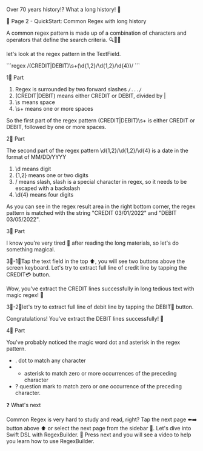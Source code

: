 Over 70 years history⁉️ What a long history! 🤔

🔖 Page 2 - QuickStart: Common Regex with long history

A common regex pattern is made up of a combination of characters and operators that define the search criteria. 🔍🧑‍💻 

let's look at the regex pattern in the TextField.

\```regex
/(CREDIT|DEBIT)\s+(\d{1,2}\/\d{1,2}\/\d{4})/
\```

1⃣️ Part

1. Regex is surrounded by two forward slashes `/.../`
2. (CREDIT|DEBIT) means either CREDIT or DEBIT, divided by |
3. \s means space
4. \s+ means one or more spaces

So the first part of the regex pattern (CREDIT|DEBIT)\s+ is either CREDIT or DEBIT, followed by one or more spaces.

2⃣️ Part

The second part of the regex pattern \d{1,2}\/\d{1,2}\/\d{4} is a date in the format of MM/DD/YYYY

1. \d means digit
2. {1,2} means one or two digits
3. \/ means slash, slash is a special character in regex, so it needs to be escaped with a backslash
4. \d{4} means four digits

As you can see in the regex result area in the right bottom corner, the regex pattern is matched with the string "CREDIT 03/01/2022" and "DEBIT 03/05/2022".

3⃣️ Part

I know you're very tired 🥱 after reading the long materials, so let's do something magical. 

3⃣️-1⃣️Tap the text field in the top ⬆️, you will see two buttons above the screen keyboard. Let's try to extract full line of credit line by tapping the CREDIT💳 button.

Wow, you've extract the CREDIT lines successfully in long tedious text with magic regex! 🎉

3⃣️-2⃣️let's try to extract full line of debit line by tapping the DEBIT🏦 button.

Congratulations! You've extract the DEBIT lines successfully! 🎉

4⃣️ Part

You've probably noticed the magic word dot and asterisk in the regex pattern.

- . dot to match any character 
- * asterisk to match zero or more occurrences of the preceding character
- ? question mark to match zero or one occurrence of the preceding character.

❓ What's next

Common Regex is very hard to study and read, right? Tap the next page ⬅️➡️ button above ⬆️ or select the next page from the sidebar 📑. Let's dive into Swift DSL with RegexBuilder. 🚀 Press next and you will see a video to help you learn how to use RegexBuilder.